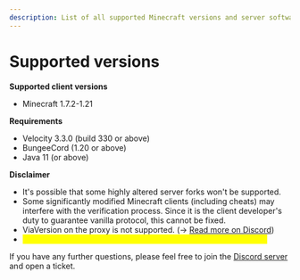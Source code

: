 ```yaml
---
description: List of all supported Minecraft versions and server software
---
```


# Supported versions

**Supported client versions**

* Minecraft 1.7.2-1.21

**Requirements**

* Velocity 3.3.0 (build 330 or above)
* BungeeCord (1.20 or above)
* Java 11 (or above)

**Disclaimer**

* It's possible that some highly altered server forks won't be supported.
* Some significantly modified Minecraft clients (including cheats) may interfere with the verification process. Since it is the client developer's duty to guarantee vanilla protocol, this cannot be fixed.
* ViaVersion on the proxy is not supported. (→ [Read more on Discord](https://discord.com/channels/923308209769426994/1213163875906625597))
* <mark style="color:yellow;">Bukkit is currently unsupported but will be supported in the future.</mark>

If you have any further questions, please feel free to join the [Discord server](https://jonesdev.xyz/discord) and open a ticket.
